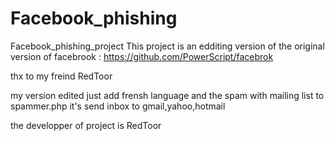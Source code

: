 # Facebook_phishing
Facebook_phishing_project
This project is an edditing version of the original version of facebrook :
https://github.com/PowerScript/facebrok

thx to my freind RedToor

my version edited just add frensh language and the spam with mailing list to spammer.php it's send inbox to gmail,yahoo,hotmail

the developper of project is RedToor 

